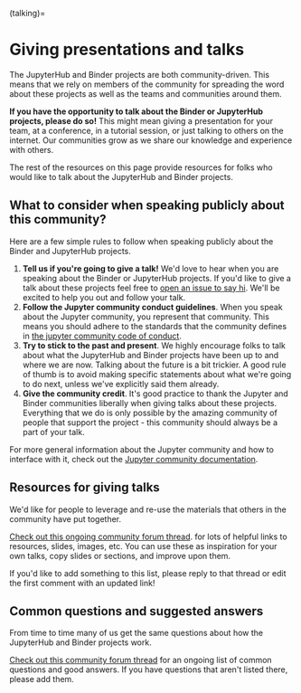 (talking)=

# Giving presentations and talks

The JupyterHub and Binder projects are both community-driven. This means that we
rely on members of the community for spreading the word about these projects as well
as the teams and communities around them.

**If you have the opportunity to talk about the Binder or JupyterHub projects,
please do so!** This might mean giving a presentation for your team, at a conference,
in a tutorial session, or just talking to others on the internet.
Our communities grow as we share our knowledge and experience with others.

The rest of the resources on this page provide resources for folks who would like
to talk about the JupyterHub and Binder projects.

## What to consider when speaking publicly about this community?

Here are a few simple rules to follow when speaking publicly about the Binder
and JupyterHub projects.

1. **Tell us if you're going to give a talk!** We'd love to hear when you are speaking
   about the Binder or JupyterHub projects. If you'd like to give a talk
   about these projects feel free to [open an issue to say hi](https://github.com/jupyterhub/team-compass/issues/new).
   We'll be excited to help you out and follow your talk.
2. **Follow the Jupyter community conduct guidelines**. When you speak about the
   Jupyter community, you represent that community. This means you should adhere to
   the standards that the community defines in
   [the jupyter community code of conduct](https://github.com/jupyter/governance/blob/master/conduct/code_of_conduct.md).
3. **Try to stick to the past and present**. We highly encourage folks to talk about
   what the JupyterHub and Binder projects have been up to and where we are now. Talking
   about the future is a bit trickier. A good rule of thumb is to avoid making specific
   statements about what we're going to do next, unless we've explicitly said them already.
4. **Give the community credit**. It's good practice to thank the Jupyter and Binder communities
   liberally when giving talks about these projects. Everything that we do is only possible by
   the amazing community of people that support the project - this community should always be
   a part of your talk.

For more general information about the Jupyter community and how to interface with it,
check out the [Jupyter community documentation](https://jupyter.readthedocs.io/en/latest/community/content-community.html).

## Resources for giving talks

We'd like for people to leverage and re-use the materials that others in the
community have put together.

[Check out this ongoing community forum thread](https://discourse.jupyter.org/t/resources-for-giving-talks-about-the-jupyterhub-and-binder-projects/1685).
for lots of helpful links to resources, slides, images, etc.
You can use these as inspiration for your own talks, copy slides or sections, and improve upon them.

If you'd like to add something to this list, please reply to that thread or edit the first
comment with an updated link!

## Common questions and suggested answers

From time to time many of us get the same questions about how the JupyterHub and Binder
projects work.

[Check out this community forum thread](https://discourse.jupyter.org/t/binder-jupyterhub-common-questions-and-suggested-answers/1686)
for an ongoing list of common questions and good answers. If you have questions that
aren't listed there, please add them.
